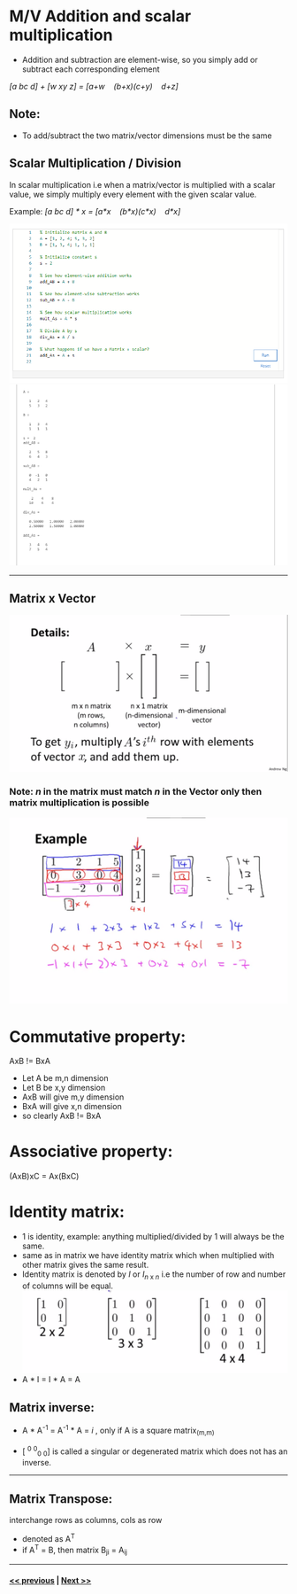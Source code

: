 # M/V Addition and scalar multiplication

+ Addition and subtraction are element-wise, so you simply add or subtract each corresponding element

<!-- $\begin{bmatrix} a & bc & d \end{bmatrix} + \begin{bmatrix} w & xy & z \end{bmatrix} = \begin{bmatrix} a+w (b+x)(c+y) d+z\end{bmatrix}$ -->
*[a bc d] + [w xy z] = [a+w &nbsp;&nbsp; (b+x)(c+y) &nbsp;&nbsp; d+z]*

## Note:
+ To add/subtract the two matrix/vector dimensions must be the same

## Scalar Multiplication / Division
In scalar multiplication i.e when a matrix/vector is multiplied with a scalar value, we simply multiply every element with the given scalar value.

Example:
*[a bc d] \* x = [a\*x &nbsp;&nbsp; (b\*x)(c\*x) &nbsp;&nbsp; d\*x]*

![questions](./assets/18.png)
![answers](./assets/19.png)

---

## Matrix x Vector

![matrix multiplied with vector](./assets/20.png)

### Note: *n* in the matrix must match *n* in the Vector only then matrix multiplication is possible

![detailed explanation of matrix multiplication](./assets/21.png)

# Commutative property:
AxB != BxA
  + Let A be m,n dimension
  + Let B be x,y dimension
  + AxB will give m,y dimension
  + BxA will give x,n dimension
  + so clearly AxB != BxA
# Associative property:
(AxB)xC = Ax(BxC)

# Identity matrix:

+ 1 is identity, example: anything multiplied/divided by 1 will always be the same.
+ same as in matrix we have identity matrix which when multiplied with other matrix gives the same result.
+ Identity matrix is denoted by *I* or *I*<sub>*n* x *n*</sub>
i.e the number of row and number of columns will be equal.
![identity matrix](./assets/22.png)
+ A * I = I * A = A

## Matrix inverse:

+ A \* A<sup>-1</sup> = A<sup>-1</sup> \* A = *i* , only if A is a square matrix<sub>(m,m)</sub>

+ [ <sup>0 0</sup><sub>0 0</sub>] is called a singular or degenerated matrix which does not has an inverse.

---

## Matrix Transpose:

interchange rows as columns, cols as row
+ denoted as A<sup>T</sup>
+ if A<sup>T</sup> = B, then matrix B<sub>ji</sub> = A<sub>ij</sub>

---
#### [<< previous](./04_part1_linear_algebra.md)  |  [Next >>](../week-2/01_part1_matlab_setup.md)